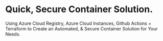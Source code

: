 # Quick, Secure Container Solution.
Using Azure Cloud Registry, Azure Cloud Instances, Github Actions + Terraform to Create an Automated, &amp; Secure Container Solution for Your Needs.




